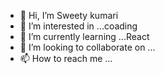 - 👋 Hi, I’m Sweety kumari 
- 👀 I’m interested in ...coading 
- 🌱 I’m currently learning ...React
- 💞️ I’m looking to collaborate on ...
- 📫 How to reach me ...

<!---
Sweety71519/Sweety71519 is a ✨ special ✨ repository because its `README.md` (this file) appears on your GitHub profile.
You can click the Preview link to take a look at your changes.
--->
